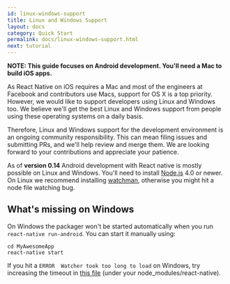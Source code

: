 ```yaml
---
id: linux-windows-support
title: Linux and Windows Support
layout: docs
category: Quick Start
permalink: docs/linux-windows-support.html
next: tutorial
---
```


__NOTE: This guide focuses on Android development. You'll need a Mac to build iOS apps.__

As React Native on iOS requires a Mac and most of the engineers at Facebook and contributors use Macs, support for OS X is a top priority. However, we would like to support developers using Linux and Windows too. We believe we'll get the best Linux and Windows support from people using these operating systems on a daily basis. 

Therefore, Linux and Windows support for the development environment is an ongoing community responsibility. This can mean filing issues and submitting PRs, and we'll help review and merge them. We are looking forward to your contributions and appreciate your patience.

As of **version 0.14** Android development with React native is mostly possible on Linux and Windows. You'll need to install [Node.js](https://nodejs.org/) 4.0 or newer. On Linux we recommend installing [watchman](https://facebook.github.io/watchman/docs/install.html), otherwise you might hit a node file watching bug.

## What's missing on Windows

On Windows the packager won't be started automatically when you run `react-native run-android`. You can start it manually using:
    
    cd MyAwesomeApp
    react-native start

If you hit a `ERROR  Watcher took too long to load` on Windows, try increasing the timeout in [this file](https://github.com/facebook/react-native/blob/master/packager/react-packager/src/DependencyResolver/FileWatcher/index.js#L16) (under your node_modules/react-native).


